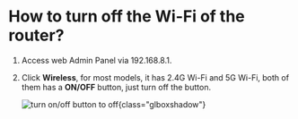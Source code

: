 # How to turn off the Wi-Fi of the router?

1. Access web Admin Panel via 192.168.8.1.
2. Click **Wireless**, for most models, it has 2.4G Wi-Fi and 5G Wi-Fi, both of them has a **ON/OFF** button, just turn off the button.

    ![turn on/off button to off](https://static.gl-inet.com/docs/router/en/3/tutorials/turn_off_wifi/turn_off_wifi.jpg){class="glboxshadow"}
